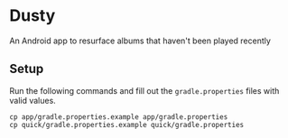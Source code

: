 # Dusty
An Android app to resurface albums that haven't been played recently

## Setup
Run the following commands and fill out the `gradle.properties` files with valid values.
```
cp app/gradle.properties.example app/gradle.properties
cp quick/gradle.properties.example quick/gradle.properties
```